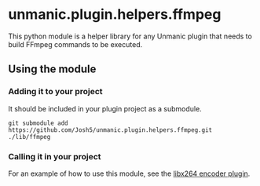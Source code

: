 # unmanic.plugin.helpers.ffmpeg

This python module is a helper library for any Unmanic plugin that needs to build FFmpeg commands to be executed.


## Using the module

### Adding it to your project
It should be included in your plugin project as a submodule.

```
git submodule add https://github.com/Josh5/unmanic.plugin.helpers.ffmpeg.git ./lib/ffmpeg
```

### Calling it in your project
For an example of how to use this module, see the [libx264 encoder plugin](https://github.com/Josh5/unmanic.plugin.encoder_audio_video_h264_libx264).
